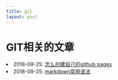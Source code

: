 ```yaml
---
title: git
layout: post
---
```


# GIT相关的文章

<li>2018-09-25: <a href="/2018/09/25/github-pages.html">怎么创建自己的github pages</a></li>


<li>2018-09-25: <a href="/2018/09/25/github-pages.html">markdown常用语法</a></li>